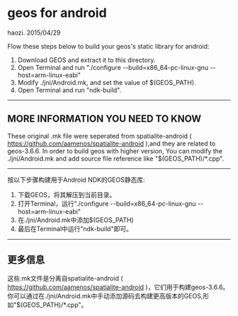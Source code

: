 # geos for android
haozi.
2015/04/29

Flow these steps below to build your geos's static library for android:

1. Download GEOS and extract it to this directory.
2. Open Terminal and run "./configure --build=x86_64-pc-linux-gnu --host=arm-linux-eabi"
3. Modify ./jni/Android.mk, and set the value of $(GEOS_PATH).
4. Open Terminal and run "ndk-build".

---------------------------------------------
MORE INFORMATION YOU NEED TO KNOW
---------------------------------------------
These original .mk file were seperated from spatialite-android ( https://github.com/aamenos/spatialite-android ),and they are related to geos-3.6.6. In order to build geos with higher version, You can modify the ./jni/Android.mk and add source file reference like "$(GEOS_PATH)/*.cpp".


------------------------------------------------------------------------------------
按以下步骤构建用于Android NDK的GEOS静态库:
1. 下载GEOS，将其解压到当前目录。
2. 打开Terminal，运行"./configure --build=x86_64-pc-linux-gnu --host=arm-linux-eabi"
3. 在./jni/Android.mk中添加$(GEOS_PATH)
4. 最后在Terminal中运行"ndk-build"即可。

---------------------------------------------
更多信息
---------------------------------------------
这些.mk文件是分离自spatialite-android ( https://github.com/aamenos/spatialite-android )，它们用于构建geos-3.6.6。你可以通过在./jni/Android.mk中手动添加源码去构建更高版本的GEOS,形如"$(GEOS_PATH)/*.cpp"。
